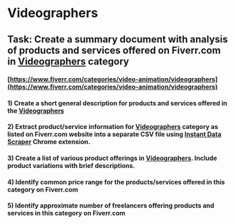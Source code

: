 # Videographers
## Task: Create a summary document with analysis of products and services offered on Fiverr.com in [Videographers](https://www.fiverr.com/categories/video-animation/videographers) category
#### [https://www.fiverr.com/categories/video-animation/videographers](https://www.fiverr.com/categories/video-animation/videographers)
#### 1) Create a short general description for products and services offered in the [Videographers](https://www.fiverr.com/categories/video-animation/videographers)
#### 2) Extract product/service information for [Videographers](https://www.fiverr.com/categories/video-animation/videographers) category as listed on Fiverr.com website into a separate CSV file using [Instant Data Scraper](https://chrome.google.com/webstore/detail/instant-data-scraper/ofaokhiedipichpaobibbnahnkdoiiah) Chrome extension.
#### 3) Create a list of various product offerings in [Videographers](https://www.fiverr.com/categories/video-animation/videographers). Include product variations with brief descriptions.
#### 4) Identify common price range for the products/services offered in this category on Fiverr.com
#### 5) Identify approximate number of freelancers offering products and services in this category on Fiverr.com
